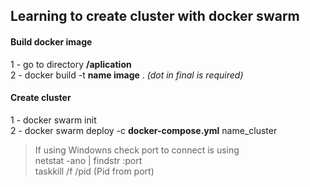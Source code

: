 ## Learning to create cluster with docker swarm



#### Build docker image

1 - go to directory **/aplication**<br />
2 - docker build -t **name image** . *(dot in final is required)*<br />

#### Create cluster
1 - docker swarm init<br />
2 - docker swarm deploy -c **docker-compose.yml** name_cluster<br />

<blockquote>
If using Windowns check port to connect is using<br />
netstat -ano | findstr :port<br />
taskkill /f /pid (Pid from port)
</blockquote>
